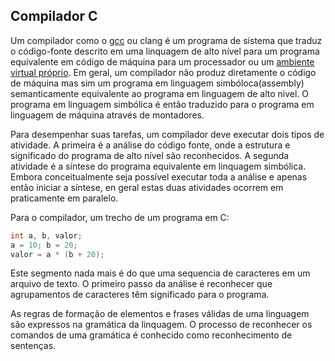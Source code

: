 ## Compilador C

Um compilador como o [gcc](https://github.com/olavodotpy/C/blob/Master/docs/GCC.md) ou clang é um programa de sistema que traduz o código-fonte descrito em uma linquagem de alto nível para um programa equivalente em código de máquina para um processador ou um [ambiente virtual próprio](https://github.com/olavodotpy/C/blob/Master/docs/GCC.md). Em geral, um compilador não produz diretamente o código de máquina mas sim um programa em linguagem simbóloca(assembly) semanticamente equivalente ao programa em linguagem de alto nivel. O programa em linguagem simbólica é então traduzido para o programa em linguagem de máquina através de montadores.

Para desempenhar suas tarefas, um compilador deve executar dois tipos de atividade. A primeira é a análise do código fonte, onde a estrutura e significado do programa de alto nível são reconhecidos. A segunda atividade é a síntese do programa equivalente em linquagem simbólica. Embora conceitualmente seja possível executar toda a análise e apenas então iniciar a síntese, en geral estas duas atividades ocorrem em praticamente em paralelo.

Para o compilador, um trecho de um programa em C:

```c
int a, b, valor;
a = 10; b = 20;
valor = a * (b + 20);
```

Este segmento nada mais é do que uma sequencia de caracteres em um arquivo de texto. O primeiro passo da análise é reconhecer que agrupamentos de caracteres têm significado para o programa.

As regras de formação de elementos e frases válidas de uma linguagem são expressos na gramática da linquagem. O processo de reconhecer os comandos de uma gramática é conhecido como reconhecimento de sentenças.